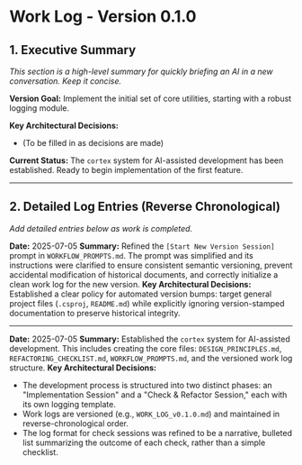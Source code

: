 ﻿# Work Log - Version 0.1.0

## 1. Executive Summary

*This section is a high-level summary for quickly briefing an AI in a new conversation. Keep it concise.*

**Version Goal:** Implement the initial set of core utilities, starting with a robust logging module.

**Key Architectural Decisions:**
- (To be filled in as decisions are made)

**Current Status:** The `cortex` system for AI-assisted development has been established. Ready to begin implementation of the first feature.

---

## 2. Detailed Log Entries (Reverse Chronological)

*Add detailed entries below as work is completed.*

**Date:** 2025-07-05
**Summary:** Refined the `[Start New Version Session]` prompt in `WORKFLOW_PROMPTS.md`. The prompt was simplified and its instructions were clarified to ensure consistent semantic versioning, prevent accidental modification of historical documents, and correctly initialize a clean work log for the new version.
**Key Architectural Decisions:** Established a clear policy for automated version bumps: target general project files (`.csproj`, `README.md`) while explicitly ignoring version-stamped documentation to preserve historical integrity.

---

**Date:** 2025-07-05
**Summary:** Established the `cortex` system for AI-assisted development. This includes creating the core files: `DESIGN_PRINCIPLES.md`, `REFACTORING_CHECKLIST.md`, `WORKFLOW_PROMPTS.md`, and the versioned work log structure.
**Key Architectural Decisions:**
- The development process is structured into two distinct phases: an "Implementation Session" and a "Check & Refactor Session," each with its own logging template.
- Work logs are versioned (e.g., `WORK_LOG_v0.1.0.md`) and maintained in reverse-chronological order.
- The log format for check sessions was refined to be a narrative, bulleted list summarizing the outcome of each check, rather than a simple checklist.